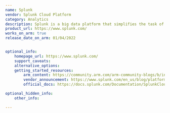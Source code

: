```yaml
---
name: Splunk 
vendor: Splunk Cloud Platform
category: Analytics
description: Splunk is a big data platform that simplifies the task of collecting and managing massive volumes of machine-generated data and searching for information within it
product_url: https://www.splunk.com/
works_on_arm: true
release_date_on_arm: 01/04/2022


optional_info:
    homepage_url: https://www.splunk.com/
    support_caveats:
    alternative_options:
    getting_started_resources:
        arm_content: https://community.arm.com/arm-community-blogs/b/infrastructure-solutions-blog/posts/using-splunk-for-cloud-to-edge-data-processing
        vendor_announcement: https://www.splunk.com/en_us/blog/platform/splunk-embarks-on-aws-graviton-journey-with-amazon-ec2-im4gn-and-is4gen-instances.html
        official_docs: https://docs.splunk.com/Documentation/SplunkCloud/search2preview/SearchExperience/Gettingstarted

optional_hidden_info:
    other_info:

---
```

